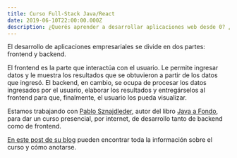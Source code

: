 ```yaml
---
title: Curso Full-Stack Java/React
date: 2019-06-10T22:00:00.000Z
description: ¿Querés aprender a desarrollar aplicaciones web desde 0? ¿Sabés algo de HTML y CSS y querés dar el próximo paso? ¡Unite a nuestro curso de desarrollo en Julio de 2019!
---
```


El desarrollo de aplicaciones empresariales se divide en dos partes: frontend y backend.

El frontend es la parte que interactúa con el usuario. Le permite ingresar datos y le muestra los resultados que se obtuvieron a partir de los datos que ingresó. El backend, en cambio, se ocupa de procesar los datos ingresados por el usuario, elaborar los resultados y entregárselos al frontend para que, finalmente, el usuario los pueda visualizar.

Estamos trabajando con [Pablo Sznajdleder](http://www.thejavalistener.com), autor del libro [Java a Fondo](https://www.alfaomega.com.mx/default/catalogsearch/result/?q=sznajdleder), para dar un curso presencial, por internet, de desarrollo tanto de backend como de frontend.

[En este post de su blog](http://www.thejavalistener.com/2019/05/curso-java-react-full-stack-ok.html) pueden encontrar toda la información sobre el curso y cómo anotarse.